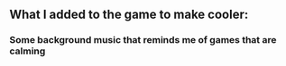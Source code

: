 ## What I added to the game to make cooler:
### Some background music that reminds me of games that are calming
 
